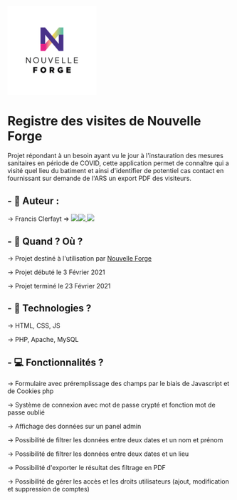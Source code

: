 [<img src="./assets/logo_nf_2018.png" width="200">](https://www.nouvelleforge.fr/)

# Registre des visites de Nouvelle Forge

Projet répondant à un besoin ayant vu le jour à l'instauration des mesures sanitaires en période de COVID, cette application permet de connaître qui a visité quel lieu du batiment et ainsi d'identifier de potentiel cas contact en fournissant sur demande de l'ARS un export PDF des visiteurs.

## - 👤 Auteur :

→ Francis Clerfayt => [<img src="https://pngimg.com/uploads/github/github_PNG40.png" width="25" >](https://github.com/FrancisClerfayt/)[<img src="https://www.crossfitchelles.com/wp-content/uploads/2019/03/linkedin-icon-logo-png-transparent.png" width="25" >  ](www.linkedin.com/in/francis-clerfayt)  [<img src="https://upload.wikimedia.org/wikipedia/commons/4/45/New_Logo_Gmail.svg" width="25" >](francis.clerfayt@gmail.com)

## - :calendar: Quand ? Où ?

→ Projet destiné à l'utilisation par [Nouvelle Forge](https://www.nouvelleforge.fr/)

→ Projet débuté le 3 Février 2021

→ Projet terminé le 23 Février 2021

## - :wrench: Technologies ?

→ HTML, CSS, JS

→ PHP, Apache, MySQL

## - :computer: Fonctionnalités ?

→ Formulaire avec préremplissage des champs par le biais de Javascript et de Cookies php

→ Système de connexion avec mot de passe crypté et fonction mot de passe oublié

→ Affichage des données sur un panel admin

→ Possibilité de filtrer les données entre deux dates et un nom et prénom

→ Possibilité de filtrer les données entre deux dates et un lieu

→ Possibilité d'exporter le résultat des filtrage en PDF

→ Possibilité de gérer les accès et les droits utilisateurs (ajout, modification et suppression de comptes)